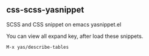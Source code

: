 css-scss-yasnippet
------------------
SCSS and CSS snippet on emacs yasnippet.el

You can view all expand key, after load these snippets.

    M-x yas/describe-tables
